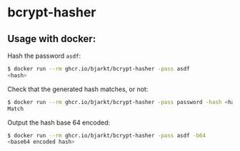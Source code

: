 # bcrypt-hasher

## Usage with docker:

Hash the password `asdf`:

```bash
$ docker run --rm ghcr.io/bjarkt/bcrypt-hasher -pass asdf
<hash>
```

Check that the generated hash matches, or not:

```bash
$ docker run --rm ghcr.io/bjarkt/bcrypt-hasher -pass password -hash <hash>
Match
```

Output the hash base 64 encoded:

```bash
$ docker run --rm ghcr.io/bjarkt/bcrypt-hasher -pass asdf -b64
<base64 encoded hash>
```